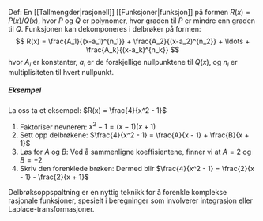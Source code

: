 Def:
En [[Tallmengder|rasjonell]] [[Funksjoner|funksjon]] på formen $R(x) = P(x)/Q(x)$, hvor $P$ og $Q$ er polynomer, hvor graden til $P$ er mindre enn graden til $Q$. Funksjonen kan dekomponeres i delbrøker på formen:
$$
R(x) = \frac{A_1}{(x-a_1)^{n_1}} + \frac{A_2}{(x-a_2)^{n_2}} + \ldots + \frac{A_k}{(x-a_k)^{n_k}}
$$
hvor $A_i$ er konstanter, $a_i$ er de forskjellige nullpunktene til $Q(x)$, og $n_i$ er multiplisiteten til hvert nullpunkt. 
##### Eksempel
La oss ta et eksempel: $R(x) = \frac{4}{x^2 - 1}$

1. Faktoriser nevneren: $x^2 - 1 = (x - 1)(x + 1)$
2. Sett opp delbrøkene: $\frac{4}{x^2 - 1} = \frac{A}{x - 1} + \frac{B}{x + 1}$
3. Løs for $A$ og $B$: Ved å sammenligne koeffisientene, finner vi at $A = 2$ og $B = -2$
4. Skriv den forenklede brøken: Dermed blir $\frac{4}{x^2 - 1} = \frac{2}{x - 1} - \frac{2}{x + 1}$

Delbrøksoppspaltning er en nyttig teknikk for å forenkle komplekse rasjonale funksjoner, spesielt i beregninger som involverer integrasjon eller Laplace-transformasjoner.